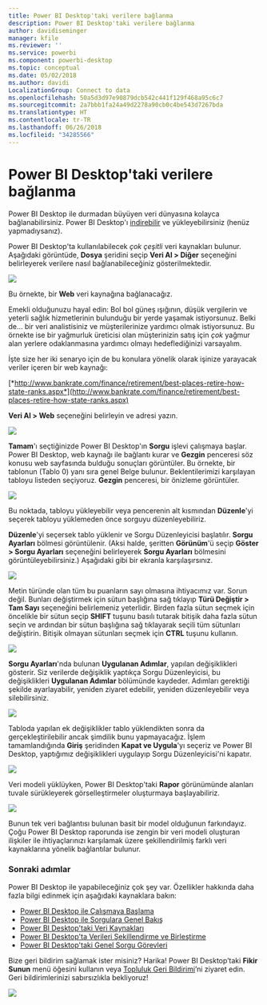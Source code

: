 ```yaml
---
title: Power BI Desktop'taki verilere bağlanma
description: Power BI Desktop'taki verilere bağlanma
author: davidiseminger
manager: kfile
ms.reviewer: ''
ms.service: powerbi
ms.component: powerbi-desktop
ms.topic: conceptual
ms.date: 05/02/2018
ms.author: davidi
LocalizationGroup: Connect to data
ms.openlocfilehash: 50a5d3d97e90879dcb542c441f129f468a95c6c7
ms.sourcegitcommit: 2a7bbb1fa24a49d2278a90cb0c4be543d7267bda
ms.translationtype: HT
ms.contentlocale: tr-TR
ms.lasthandoff: 06/26/2018
ms.locfileid: "34285566"
---
```

# <a name="connect-to-data-in-power-bi-desktop"></a>Power BI Desktop'taki verilere bağlanma
Power BI Desktop ile durmadan büyüyen veri dünyasına kolayca bağlanabilirsiniz. Power BI Desktop'ı [indirebilir](http://go.microsoft.com/fwlink/?LinkID=521662) ve yükleyebilirsiniz (henüz yapmadıysanız).

Power BI Desktop'ta kullanılabilecek *çok çeşitli* veri kaynakları bulunur. Aşağıdaki görüntüde, **Dosya** şeridini seçip **Veri Al \> Diğer** seçeneğini belirleyerek verilere nasıl bağlanabileceğiniz gösterilmektedir.

![](media/desktop-connect-to-data/getdatavid_smallv2.gif)

Bu örnekte, bir **Web** veri kaynağına bağlanacağız.

Emekli olduğunuzu hayal edin: Bol bol güneş ışığının, düşük vergilerin ve yeterli sağlık hizmetlerinin bulunduğu bir yerde yaşamak istiyorsunuz. Belki de... bir veri analistisiniz ve müşterilerinize yardımcı olmak istiyorsunuz. Bu örnekte ise bir yağmurluk üreticisi olan müşterinizin satış için *çok* yağmur alan yerlere odaklanmasına yardımcı olmayı hedeflediğinizi varsayalım.

İşte size her iki senaryo için de bu konulara yönelik olarak işinize yarayacak veriler içeren bir web kaynağı:

[*http://www.bankrate.com/finance/retirement/best-places-retire-how-state-ranks.aspx*](http://www.bankrate.com/finance/retirement/best-places-retire-how-state-ranks.aspx)

**Veri Al \> Web** seçeneğini belirleyin ve adresi yazın.

![](media/desktop-connect-to-data/connecttodata_3.png)

**Tamam**'ı seçtiğinizde Power BI Desktop'ın **Sorgu** işlevi çalışmaya başlar. Power BI Desktop, web kaynağı ile bağlantı kurar ve **Gezgin** penceresi söz konusu web sayfasında bulduğu sonuçları görüntüler. Bu örnekte, bir tablonun (Tablo 0) yanı sıra genel Belge bulunur. Beklentilerimizi karşılayan tabloyu listeden seçiyoruz. **Gezgin** penceresi, bir önizleme görüntüler.

![](media/desktop-connect-to-data/datasources_fromnavigatordialog.png)

Bu noktada, tabloyu yükleyebilir veya pencerenin alt kısmından **Düzenle**'yi seçerek tabloyu yüklemeden önce sorguyu düzenleyebiliriz.

**Düzenle**'yi seçersek tablo yüklenir ve Sorgu Düzenleyicisi başlatılır. **Sorgu Ayarları** bölmesi görüntülenir. (Aksi halde, şeritten **Görünüm**'ü seçip **Göster \> Sorgu Ayarları** seçeneğini belirleyerek **Sorgu Ayarları** bölmesini görüntüleyebilirsiniz.) Aşağıdaki gibi bir ekranla karşılaşırsınız.

![](media/desktop-connect-to-data/designer_gsg_editquery.png)

Metin türünde olan tüm bu puanların sayı olmasına ihtiyacımız var. Sorun değil. Bunları değiştirmek için sütun başlığına sağ tıklayıp **Türü Değiştir \> Tam Sayı** seçeneğini belirlemeniz yeterlidir. Birden fazla sütun seçmek için öncelikle bir sütun seçip **SHIFT** tuşunu basılı tutarak bitişik daha fazla sütun seçin ve ardından bir sütun başlığına sağ tıklayarak seçili tüm sütunları değiştirin. Bitişik olmayan sütunları seçmek için **CTRL** tuşunu kullanın.

![](media/desktop-connect-to-data/designer_gsg_changedatatype.png)

**Sorgu Ayarları**'nda bulunan **Uygulanan Adımlar**, yapılan değişiklikleri gösterir. Siz verilerde değişiklik yaptıkça Sorgu Düzenleyicisi, bu değişiklikleri **Uygulanan Adımlar** bölümünde kaydeder. Adımları gerektiği şekilde ayarlayabilir, yeniden ziyaret edebilir, yeniden düzenleyebilir veya silebilirsiniz.

![](media/desktop-connect-to-data/designer_gsg_appliedsteps_changedtype.png)

Tabloda yapılan ek değişiklikler tablo yüklendikten sonra da gerçekleştirilebilir ancak şimdilik bunu yapmayacağız. İşlem tamamlandığında **Giriş** şeridinden **Kapat ve Uygula**'yı seçeriz ve Power BI Desktop, yaptığımız değişiklikleri uygulayıp Sorgu Düzenleyicisi'ni kapatır.

![](media/desktop-connect-to-data/connecttodata_closenload.png)

Veri modeli yüklüyken, Power BI Desktop'taki **Rapor** görünümünde alanları tuvale sürükleyerek görselleştirmeler oluşturmaya başlayabiliriz.

![](media/desktop-connect-to-data/connecttodata_dragontoreportview.png)

Bunun tek veri bağlantısı bulunan basit bir model olduğunun farkındayız. Çoğu Power BI Desktop raporunda ise zengin bir veri modeli oluşturan ilişkiler ile ihtiyaçlarınızı karşılamak üzere şekillendirilmiş farklı veri kaynaklarına yönelik bağlantılar bulunur. 

### <a name="next-steps"></a>Sonraki adımlar
Power BI Desktop ile yapabileceğiniz çok şey var. Özellikler hakkında daha fazla bilgi edinmek için aşağıdaki kaynaklara bakın:

* [Power BI Desktop ile Çalışmaya Başlama](desktop-getting-started.md)
* [Power BI Desktop ile Sorgulara Genel Bakış](desktop-query-overview.md)
* [Power BI Desktop'taki Veri Kaynakları](desktop-data-sources.md)
* [Power BI Desktop'ta Verileri Şekillendirme ve Birleştirme](desktop-shape-and-combine-data.md)
* [Power BI Desktop'taki Genel Sorgu Görevleri](desktop-common-query-tasks.md)   

Bize geri bildirim sağlamak ister misiniz? Harika! Power BI Desktop’taki **Fikir Sunun** menü öğesini kullanın veya [Topluluk Geri Bildirimi](http://community.powerbi.com/t5/Community-Feedback/bd-p/community-feedback)’ni ziyaret edin. Geri bildirimlerinizi sabırsızlıkla bekliyoruz!

![](media/desktop-connect-to-data/sendfeedback.png)

